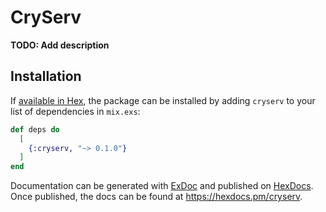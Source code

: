 # CryServ

**TODO: Add description**

## Installation

If [available in Hex](https://hex.pm/docs/publish), the package can be installed
by adding `cryserv` to your list of dependencies in `mix.exs`:

```elixir
def deps do
  [
    {:cryserv, "~> 0.1.0"}
  ]
end
```

Documentation can be generated with [ExDoc](https://github.com/elixir-lang/ex_doc)
and published on [HexDocs](https://hexdocs.pm). Once published, the docs can
be found at <https://hexdocs.pm/cryserv>.


